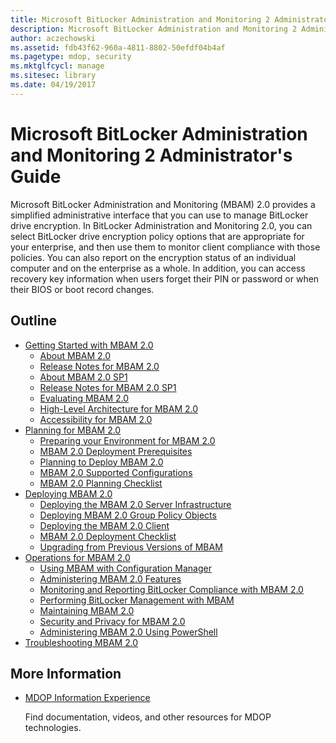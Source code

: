 ```yaml
---
title: Microsoft BitLocker Administration and Monitoring 2 Administrator's Guide
description: Microsoft BitLocker Administration and Monitoring 2 Administrator's Guide
author: aczechowski
ms.assetid: fdb43f62-960a-4811-8802-50efdf04b4af
ms.pagetype: mdop, security
ms.mktglfcycl: manage
ms.sitesec: library
ms.date: 04/19/2017
---
```


# Microsoft BitLocker Administration and Monitoring 2 Administrator's Guide

Microsoft BitLocker Administration and Monitoring (MBAM) 2.0 provides a simplified administrative interface that you can use to manage BitLocker drive encryption. In BitLocker Administration and Monitoring 2.0, you can select BitLocker drive encryption policy options that are appropriate for your enterprise, and then use them to monitor client compliance with those policies. You can also report on the encryption status of an individual computer and on the enterprise as a whole. In addition, you can access recovery key information when users forget their PIN or password or when their BIOS or boot record changes.

## Outline

- [Getting Started with MBAM 2.0](getting-started-with-mbam-20-mbam-2.md)
  - [About MBAM 2.0](about-mbam-20-mbam-2.md)
  - [Release Notes for MBAM 2.0](release-notes-for-mbam-20-mbam-2.md)
  - [About MBAM 2.0 SP1](about-mbam-20-sp1.md)
  - [Release Notes for MBAM 2.0 SP1](release-notes-for-mbam-20-sp1.md)
  - [Evaluating MBAM 2.0](evaluating-mbam-20-mbam-2.md)
  - [High-Level Architecture for MBAM 2.0](high-level-architecture-for-mbam-20-mbam-2.md)
  - [Accessibility for MBAM 2.0](accessibility-for-mbam-20-mbam-2.md)
- [Planning for MBAM 2.0](planning-for-mbam-20-mbam-2.md)
  - [Preparing your Environment for MBAM 2.0](preparing-your-environment-for-mbam-20-mbam-2.md)
  - [MBAM 2.0 Deployment Prerequisites](mbam-20-deployment-prerequisites-mbam-2.md)
  - [Planning to Deploy MBAM 2.0](planning-to-deploy-mbam-20-mbam-2.md)
  - [MBAM 2.0 Supported Configurations](mbam-20-supported-configurations-mbam-2.md)
  - [MBAM 2.0 Planning Checklist](mbam-20-planning-checklist-mbam-2.md)
- [Deploying MBAM 2.0](deploying-mbam-20-mbam-2.md)
  - [Deploying the MBAM 2.0 Server Infrastructure](deploying-the-mbam-20-server-infrastructure-mbam-2.md)
  - [Deploying MBAM 2.0 Group Policy Objects](deploying-mbam-20-group-policy-objects-mbam-2.md)
  - [Deploying the MBAM 2.0 Client](deploying-the-mbam-20-client-mbam-2.md)
  - [MBAM 2.0 Deployment Checklist](mbam-20-deployment-checklist-mbam-2.md)
  - [Upgrading from Previous Versions of MBAM](upgrading-from-previous-versions-of-mbam.md)
- [Operations for MBAM 2.0](operations-for-mbam-20-mbam-2.md)
  - [Using MBAM with Configuration Manager](using-mbam-with-configuration-manager.md)
  - [Administering MBAM 2.0 Features](administering-mbam-20-features-mbam-2.md)
  - [Monitoring and Reporting BitLocker Compliance with MBAM 2.0](monitoring-and-reporting-bitlocker-compliance-with-mbam-20-mbam-2.md)
  - [Performing BitLocker Management with MBAM](performing-bitlocker-management-with-mbam-mbam-2.md)
  - [Maintaining MBAM 2.0](maintaining-mbam-20-mbam-2.md)
  - [Security and Privacy for MBAM 2.0](security-and-privacy-for-mbam-20-mbam-2.md)
  - [Administering MBAM 2.0 Using PowerShell](administering-mbam-20-using-powershell-mbam-2.md)
- [Troubleshooting MBAM 2.0](troubleshooting-mbam-20-mbam-2.md)

## More Information

- [MDOP Information Experience](index.md)

  Find documentation, videos, and other resources for MDOP technologies.

 

 





